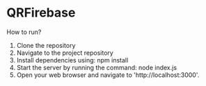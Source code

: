 # QRFirebase
How to run?

1) Clone the repository
2) Navigate to the project repository
3) Install dependencies using: npm install
4) Start the server by running the command: node index.js
5) Open your web browser and navigate to 'http://localhost:3000'.
